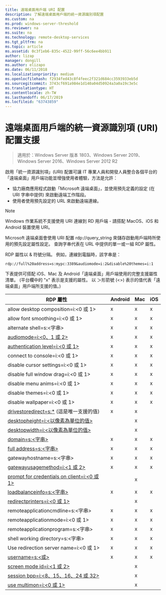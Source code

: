 ```yaml
---
title: 遠端桌面用戶端 URI 配置
description: 了解遠端桌面用戶端的統一資源識別項配置
ms.custom: na
ms.prod: windows-server-threshold
ms.reviewer: na
ms.suite: na
ms.technology: remote-desktop-services
ms.tgt_pltfrm: na
ms.topic: article
ms.assetid: 0c3f1eb6-835c-4522-99ff-56c6ee4bb911
author: lizap
manager: dongill
ms.author: elizapo
ms.date: 06/11/2018
ms.localizationpriority: medium
ms.openlocfilehash: f2934fed43c8f4feec2f321d684cc3593933eb5d
ms.sourcegitcommit: 3743cf691a984e1d140a04d50924a3a0a19c3e5c
ms.translationtype: HT
ms.contentlocale: zh-TW
ms.lasthandoff: 06/17/2019
ms.locfileid: "63743859"
---
```

# <a name="remote-desktop-client-universal-resource-identifier-uri-scheme-support"></a>遠端桌面用戶端的統一資源識別項 (URI) 配置支援

>適用於：Windows Server 版本 1803、Windows Server 2019、Windows Server 2016、Windows Server 2012 R2

啟用「統一資源識別項」(URI) 配置可讓 IT 專業人員和開發人員整合各個平台的「遠端桌面」用戶端功能並增強使用者體驗，方法是允許： 

- 協力廠商應用程式啟動「Microsoft 遠端桌面」，並使用預先定義的設定 (在 URI 字串中提供) 來啟動遠端工作階段。
- 使用者使用預先設定的 URL 來啟動遠端連線。

>[!NOTE]
> Windows 作業系統不支援使用 URI 連線到 RD 用戶端 - 請搭配 MacOS、iOS 和 Android 裝置使用 URI。

Microsoft 遠端桌面會使用 URI 配置 rdp://query_string 來儲存啟動用戶端時所使用的預先設定屬性設定。 查詢字串代表在 URL 中提供的單一或一組 RDP 屬性。 

RDP 屬性以 & 符號分隔。 例如，連線到電腦時，該字串是：

```
rdp://full%20address=s:mypc:3389&audiomode=i:2&disable%20themes=i:1
```

下表提供可搭配 iOS、Mac 及 Android「遠端桌面」用戶端使用的完整支援屬性清單。 (平台欄中的 "x" 表示是支援的屬性。 以 ＞形箭號 (<>) 表示的值代表「遠端桌面」用戶端所支援的值。)

| **RDP 屬性**                                           | **Android** | **Mac** | **iOS** |
|---------------------------------------------------------|---------|-----|-----|
| allow desktop composition=i:&lt;0 或 1&gt;                    | x       | x   | x   |
| allow font smoothing=i:<0 或 1&gt;                         | x       | x   | x   |
| alternate shell=s:&lt;字串&gt;                              | x       | x   | x   |
| [audiomode=i:&lt;0、1 或 2&gt;](https://technet.microsoft.com/library/ff393707.aspx)                                | x       | x   | x   |
| [authentication level=i:&lt;0 或 1&gt;](https://technet.microsoft.com/library/ff393709.aspx)                         | x       | x   | x   |
| connect to console=i:&lt;0 或 1&gt;                           | x       | x   | x   |
| disable cursor settings=i:&lt;0 或 1&gt;                      | x       | x   | x   |
| disable full window drag=i:&lt;0 或 1&gt;                     | x       | x   | x   |
| disable menu anims=i:&lt;0 或 1&gt;                           | x       | x   | x   |
| disable themes=i:&lt;0 或 1&gt;                               | x       | x   | x   |
| disable wallpaper=i:&lt;0 或 1&gt;                            | x       | x   | x   |
| [drivestoredirect=s:*](https://technet.microsoft.com/library/ff393728(v=ws.10).aspx) (這是唯一支援的值) | x       | x   |     |
| [desktopheight=i:&lt;以像素為單位的值&gt;](https://technet.microsoft.com/library/ff393702.aspx)                       |         | x   |     |
| [desktopwidth=i:&lt;以像素為單位的值&gt;](https://technet.microsoft.com/library/ff393697.aspx)                        |         | x   |     |
| [domain=s:&lt;字串&gt;](https://technet.microsoft.com/library/ff393673.aspx)                           | x | x | x |
| [full address=s:&lt;字串&gt;](https://technet.microsoft.com/library/ff393661.aspx)                     | x | x | x |
| gatewayhostname=s:&lt;字串&gt;                  | x | x | x |
| [gatewayusagemethod=i:&lt;1 或 2&gt;](https://msdn.microsoft.com/aa381329.aspx)               | x | x | x |
| [prompt for credentials on client=i:&lt;0 或 1&gt;](https://technet.microsoft.com/library/ff393660(v=ws.10).aspx) |   | x |   |
| [loadbalanceinfo=s:&lt;字串&gt;](https://technet.microsoft.com/library/ff393684.aspx)                  | x | x | x |
| [redirectprinters=i:&lt;0 或 1&gt;](https://technet.microsoft.com/library/ff393671(v=ws.10).aspx)                 |   | x |   |
| remoteapplicationcmdline=s:&lt;字串&gt;         | x | x | x |
| remoteapplicationmode=i:&lt;0 或 1&gt;            | x | x | x |
| remoteapplicationprogram=s:&lt;字串&gt;         | x | x | x |
| shell working directory=s:&lt;字串&gt;          | x | x | x |
| Use redirection server name=i:&lt;0 或 1&gt;      | x | x | x |
| [username=s:&lt;或&gt;](https://technet.microsoft.com/library/ff393678.aspx)                         | x | x | x |
| [screen mode id=i:&lt;1 或 2&gt;](https://technet.microsoft.com/library/ff393692.aspx)                   |   | x |   |
| [session bpp=i:&lt;8、15、16、24 或 32&gt;](https://technet.microsoft.com/library/ff393680.aspx)        |   | x |   |
| [use multimon=i:&lt;0 或 1&gt;](https://technet.microsoft.com/library/ff393695(v=ws.10).aspx)          |   | x |   |